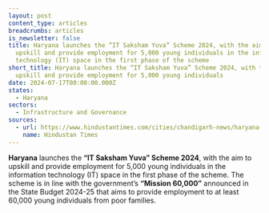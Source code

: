 ```yaml
---
layout: post
content_type: articles
breadcrumbs: articles
is_newsletter: false
title: Haryana launches the “IT Saksham Yuva” Scheme 2024, with the aim to
  upskill and provide employment for 5,000 young individuals in the information
  technology (IT) space in the first phase of the scheme
short_title: Haryana launches the “IT Saksham Yuva” Scheme 2024, with the aim to
  upskill and provide employment for 5,000 young individuals
date: 2024-07-17T00:00:00.000Z
states:
  - Haryana
sectors:
  - Infrastructure and Governance
sources:
  - url: https://www.hindustantimes.com/cities/chandigarh-news/haryana-cabinet-approves-it-saksham-yuva-scheme-to-provide-5k-jobs-in-first-phase-101720810846195.html
    name: Hindustan Times
---
```

**Haryana** launches the **“IT Saksham Yuva” Scheme 2024**, with the aim to upskill and provide employment for 5,000 young individuals in the information technology (IT) space in the first phase of the scheme. The scheme is in line with the government’s **“Mission 60,000”** announced in the State Budget 2024-25 that aims to provide employment to at least 60,000 young individuals from poor families.
